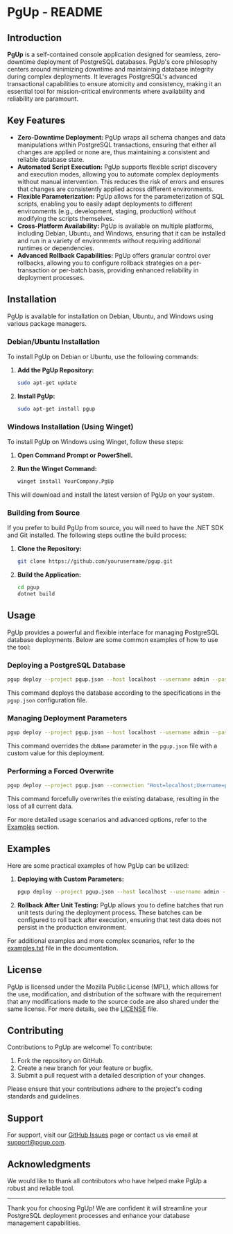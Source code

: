 ﻿
# PgUp - README

## Introduction

**PgUp** is a self-contained console application designed for seamless, zero-downtime deployment of PostgreSQL databases. PgUp's core philosophy centers around minimizing downtime and maintaining database integrity during complex deployments. It leverages PostgreSQL's advanced transactional capabilities to ensure atomicity and consistency, making it an essential tool for mission-critical environments where availability and reliability are paramount.

## Key Features

- **Zero-Downtime Deployment:** PgUp wraps all schema changes and data manipulations within PostgreSQL transactions, ensuring that either all changes are applied or none are, thus maintaining a consistent and reliable database state.
- **Automated Script Execution:** PgUp supports flexible script discovery and execution modes, allowing you to automate complex deployments without manual intervention. This reduces the risk of errors and ensures that changes are consistently applied across different environments.
- **Flexible Parameterization:** PgUp allows for the parameterization of SQL scripts, enabling you to easily adapt deployments to different environments (e.g., development, staging, production) without modifying the scripts themselves.
- **Cross-Platform Availability:** PgUp is available on multiple platforms, including Debian, Ubuntu, and Windows, ensuring that it can be installed and run in a variety of environments without requiring additional runtimes or dependencies.
- **Advanced Rollback Capabilities:** PgUp offers granular control over rollbacks, allowing you to configure rollback strategies on a per-transaction or per-batch basis, providing enhanced reliability in deployment processes.

## Installation

PgUp is available for installation on Debian, Ubuntu, and Windows using various package managers.

### Debian/Ubuntu Installation

To install PgUp on Debian or Ubuntu, use the following commands:

1. **Add the PgUp Repository:**
   ```bash
   sudo apt-get update
   ```

2. **Install PgUp:**
   ```bash
   sudo apt-get install pgup
   ```

### Windows Installation (Using Winget)

To install PgUp on Windows using Winget, follow these steps:

1. **Open Command Prompt or PowerShell.**

2. **Run the Winget Command:**
   ```bash
   winget install YourCompany.PgUp
   ```

This will download and install the latest version of PgUp on your system.

### Building from Source

If you prefer to build PgUp from source, you will need to have the .NET SDK and Git installed. The following steps outline the build process:

1. **Clone the Repository:**
   ```bash
   git clone https://github.com/yourusername/pgup.git
   ```

2. **Build the Application:**
   ```bash
   cd pgup
   dotnet build
   ```

## Usage

PgUp provides a powerful and flexible interface for managing PostgreSQL database deployments. Below are some common examples of how to use the tool:

### Deploying a PostgreSQL Database

```bash
pgup deploy --project pgup.json --host localhost --username admin --password secret
```

This command deploys the database according to the specifications in the `pgup.json` configuration file.

### Managing Deployment Parameters

```bash
pgup deploy --project pgup.json --host localhost --username admin --password secret --parameter[dbName] my_custom_database
```

This command overrides the `dbName` parameter in the `pgup.json` file with a custom value for this deployment.

### Performing a Forced Overwrite

```bash
pgup deploy --project pgup.json --connection "Host=localhost;Username=postgres;Password=secret" --overwrite --force
```

This command forcefully overwrites the existing database, resulting in the loss of all current data.

For more detailed usage scenarios and advanced options, refer to the [Examples](#examples) section.

## Examples

Here are some practical examples of how PgUp can be utilized:

1. **Deploying with Custom Parameters:**
   ```bash
   pgup deploy --project pgup.json --host localhost --username admin --password secret --parameter[dbOwner] new_owner --timeout 00:30:00
   ```

2. **Rollback After Unit Testing:**
   PgUp allows you to define batches that run unit tests during the deployment process. These batches can be configured to roll back after execution, ensuring that test data does not persist in the production environment.

For additional examples and more complex scenarios, refer to the [examples.txt](examples.txt) file in the documentation.

## License

PgUp is licensed under the Mozilla Public License (MPL), which allows for the use, modification, and distribution of the software with the requirement that any modifications made to the source code are also shared under the same license. For more details, see the [LICENSE](LICENSE) file.

## Contributing

Contributions to PgUp are welcome! To contribute:

1. Fork the repository on GitHub.
2. Create a new branch for your feature or bugfix.
3. Submit a pull request with a detailed description of your changes.

Please ensure that your contributions adhere to the project's coding standards and guidelines.

## Support

For support, visit our [GitHub Issues](https://github.com/yourusername/pgup/issues) page or contact us via email at support@pgup.com.

## Acknowledgments

We would like to thank all contributors who have helped make PgUp a robust and reliable tool.

---

Thank you for choosing PgUp! We are confident it will streamline your PostgreSQL deployment processes and enhance your database management capabilities.
